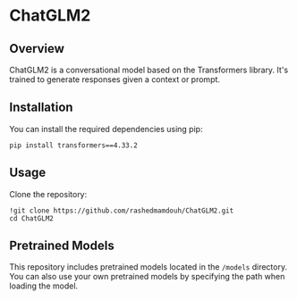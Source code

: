 # ChatGLM2

## Overview
ChatGLM2 is a conversational model based on the Transformers library. It's trained to generate responses given a context or prompt.

## Installation
You can install the required dependencies using pip:
```
pip install transformers==4.33.2
```

## Usage
Clone the repository:
```
!git clone https://github.com/rashedmamdouh/ChatGLM2.git
cd ChatGLM2
```

## Pretrained Models
This repository includes pretrained models located in the `/models` directory. You can also use your own pretrained models by specifying the path when loading the model.



